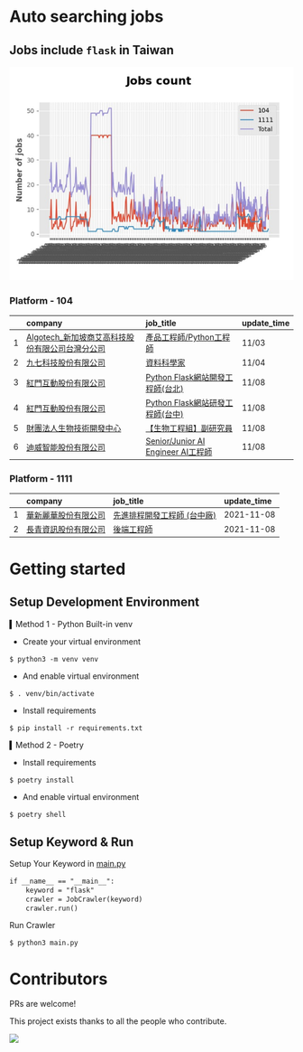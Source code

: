 # Auto searching jobs

## Jobs include `flask` in Taiwan 

 ![image](./doc/plot_img.jpg)


### Platform - 104


|    | company                                                                                                | job_title                                                                                   | update_time   |
|---:|:-------------------------------------------------------------------------------------------------------|:--------------------------------------------------------------------------------------------|:--------------|
|  1 | [Algotech_新加坡商艾高科技股份有限公司台灣分公司](https://www.104.com.tw/company/1a2x6blc6n?jobsource=jolist_c_relevance) | [產品工程師/Python工程師](https://www.104.com.tw/job/7duf1?jobsource=jolist_c_relevance)            | 11/03         |
|  2 | [九七科技股份有限公司](https://www.104.com.tw/company/1a2x6bl9vu?jobsource=jolist_c_relevance)                   | [資料科學家](https://www.104.com.tw/job/7fde6?jobsource=jolist_c_relevance)                      | 11/04         |
|  3 | [紅門互動股份有限公司](https://www.104.com.tw/company/oh4m67k?jobsource=jolist_c_relevance)                      | [Python Flask網站開發工程師(台北)](https://www.104.com.tw/job/6xtfl?jobsource=jolist_c_relevance)    | 11/08         |
|  4 | [紅門互動股份有限公司](https://www.104.com.tw/company/oh4m67k?jobsource=jolist_c_relevance)                      | [Python Flask網站研發工程師(台中)](https://www.104.com.tw/job/6kf9h?jobsource=jolist_c_relevance)    | 11/08         |
|  5 | [財團法人生物技術開發中心](https://www.104.com.tw/company/2kmb67c?jobsource=jolist_c_relevance)                    | [【生物工程組】副研究員](https://www.104.com.tw/job/7dqek?jobsource=jolist_c_relevance)                | 11/08         |
|  6 | [迪威智能股份有限公司](https://www.104.com.tw/company/1a2x6bl035?jobsource=jolist_d_date)                        | [Senior/Junior AI Engineer AI工程師](https://www.104.com.tw/job/7ecqj?jobsource=jolist_d_date) | 11/08         |

### Platform - 1111


|    | company                                              | job_title                                                | update_time   |
|---:|:-----------------------------------------------------|:---------------------------------------------------------|:--------------|
|  1 | [華新麗華股份有限公司](https://www.1111.com.tw/corp/1845183/)  | [先進排程開發工程師 (台中廠)](https://www.1111.com.tw/job/98520581/) | 2021-11-08    |
|  2 | [長青資訊股份有限公司](https://www.1111.com.tw/corp/71694811/) | [後端工程師](https://www.1111.com.tw/job/85012186/)           | 2021-11-08    |



# Getting started
## Setup Development Environment
▍Method 1 - Python Built-in venv

- Create your virtual environment
```
$ python3 -m venv venv
```
- And enable virtual environment
```
$ . venv/bin/activate
```
- Install requirements
```
$ pip install -r requirements.txt 
```

▍Method 2 - Poetry
- Install requirements
```
$ poetry install
```
- And enable virtual environment
```
$ poetry shell
```

## Setup Keyword & Run

Setup Your Keyword in [main.py](./main.py#L88)
```
if __name__ == "__main__":
    keyword = "flask"
    crawler = JobCrawler(keyword)
    crawler.run()
```

Run Crawler
```
$ python3 main.py
```

# Contributors
PRs are welcome!

This project exists thanks to all the people who contribute.

<a href="https://github.com/hsuanchi/auto-search-flask-job/graphs/contributors">
  <img src="https://contrib.rocks/image?repo=hsuanchi/auto-search-flask-job"/>
</a>
